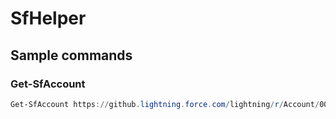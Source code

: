 # SfHelper


## Sample commands

### Get-SfAccount

```powershell
Get-SfAccount https://github.lightning.force.com/lightning/r/Account/0013o00002ZKSfaAAH/view
```